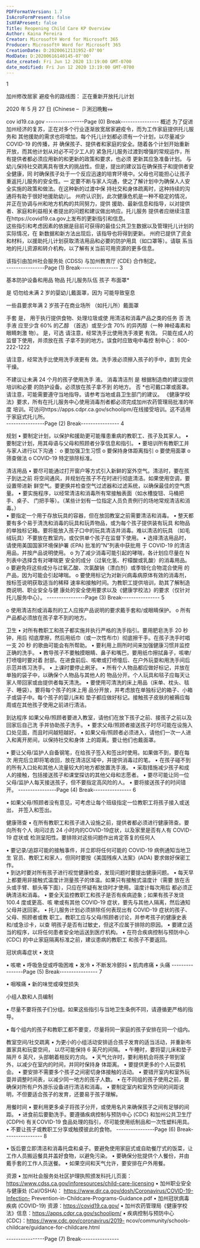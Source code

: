 ```yaml
---
PDFFormatVersion: 1.7
IsAcroFormPresent: false
IsXFAPresent: false
Title: Reopening Child Care KP Overview
Author: Kaina Pereira
Creator: Microsoft® Word for Microsoft 365
Producer: Microsoft® Word for Microsoft 365
CreationDate: D:20200612131952-07'00'
ModDate: D:20200616140145-07'00'
date_created: Fri Jun 12 2020 13:19:00 GMT-0700
date_modified: Fri Jun 12 2020 13:19:00 GMT-0700
---
```

1 
 
 
 
加州修改居家
避疫令的路线图：
正在重新开放托儿计划
 
 
 
 
 
 
 
 
2020 年 5 月 27 日 
(Chinese – 卩浰汩晩敤⤀
 
 
cov
 id19.ca.gov 
----------------Page (0) Break----------------
概述 
为了促进加州经济的复苏，正在对多个行业逐渐放宽居家避疫令，而为工作家庭提供托儿服务和
其他援助的需求也将增加。每个托儿计划都必须有一个计划，以尽量减少 COVID-19 的传播，并
确保孩子、提供者和家庭的安全。随着各个计划开始重新开放，而其他计划从对必不可少工人的
紧急托儿服务过渡到增强的常规运作，所有提供者都必须应用新的和更新的政策和要求，也必须
更新其应急准备计划。 
与幼儿保持社交疏离具有很大的挑战性。但是，提出的建议旨在确保孩子和提供者安全健康，同
时确保孩子处于一个反应迅速的培育环境中。父母也可能担心让孩子重返托儿服务的安全性。一
定要不断与家人沟通，使之了解计划中为确保人人安全实施的政策和做法。在这种新的过渡中保
持社交和身体疏离时，这种持续的沟通将有助于很好地援助幼儿。 
州府认识到，此次健康危机是一种不稳定的情况，并正在协调与州和地方机构的共同努力，提供
援助、最新信息和指导，以对提供者、家庭和利益相关者提出的问题和建议做出响应。托儿服务
提供者应继续注意在https://covid19.ca.gov上发布的更新指引和信息。   
这些指引和考虑因素的依据是目前可获得的最佳公共卫生数据以及管理托儿计划的实际情况，在
新数据和新方法出现后，该指导也将得到更新。 
州府已提供了资金和材料，以援助托儿计划获取清洁用品和必要的防护用具（如口罩等）。请联
系当地的托儿资源和转介机构，以了解有关当前可用资源的更多信息。 
 
 
 
 
 
 
 
 
 
 
 
 
 
 
该指引由加州社会服务处 (CDSS) 与加州教育厅 (CDE) 合作制定。  
----------------Page (1) Break----------------
3 
 
基本防护设备和用品 
物品 托儿服务队伍 孩子 
布面罩*
 
是 
切勿给未满 2 岁的婴幼儿戴面罩，因为
可能导致窒息 
 
一些县要求年满 2 岁孩子在商业场所
（如托儿所）戴面罩 
 
手套 
是， 
用于执行提供食物、处理垃圾或使
用清洁和消毒产品之类的任务 
否 
洗手液 
应至少含 60% 的乙醇
（首选）或至少含 
70% 的异丙醇（一种
神经毒素和眼睛刺激
物）。 
是，可选 
请注意，经常洗手比使用洗手液更
有效。 
只能在成人的监督下使用，并须放在孩
子拿不到的地方。误食时应致电中毒控
制中心： 
800-222-1222 
 
请注意，经常洗手比使用洗手液更有
效。洗手液必须擦入孩子的手中，直到
完全干燥。 
 
不建议让未满 24 个月的孩子使用洗手
液。 
消毒清洁剂 
是 
根据制造商的建议提供培训和必要
的防护设备。必须放在孩子拿不到
的地方。 
否 
*也可戴口罩或面罩。请注意，可能需要遵守当地指导。请参考当地或县卫生部门的建议。 
《健康学校法》要求，所有在托儿服务中心使用消毒剂者都必须完成加州农药管理局批准的年度
培训。可访问https://apps.cdpr.ca.gov/schoolipm/在线接受培训。这不适用于家庭式托儿所。   
----------------Page (2) Break----------------
4 
 
 
规划 
• 要制定计划，以保护和援助更可能罹患重病的教职工、孩子及其家人。 
• 要制定计划，用其母语与父母和照顾者分享信息和指引。 
• 要培训所有教职工并与家人进行以下沟通： 
o 要加强卫生习惯 
o 要保持身体距离指引 
o 要使用面罩 
o 筛查做法 
o COVID-19 特定排除标准。 
 
清洁用品 
• 要尽可能通过打开窗户等方式引入新鲜的室外空气。清洁时，要在孩子到达之前
将空间通风，并规划在孩子不在时进行彻底清洁。如果使用空调，要设置带进新
鲜空气。要更换并检查空气过滤器和过滤系统，以确保最佳的空气质量。 
• 要实施程序，以经常清洁和消毒所有常接触表面（如水槽旋钮、马桶把手、桌子、
门把手等）。（某些计划有一位指定人员负责例行的场地常规清洁和消毒。）  
• 要指定一个用于存放玩具的容器，但在放回教室之前需要清洁和消毒。 
• 整天都要有多个易于清洗和消毒的玩具和玩弄物品，或为每个孩子提供装有玩具
和物品的单独标记箱。要将能放入孩子口中的玩具清洁并消毒。难以清洁的玩具
（如毛绒玩具）不要放在教室内，或仅供单个孩子在监督下使用。 
• 选择清洁用品时，请使用美国国家环境保护署 (EPA) 批准的“N”列表中获批用
于 COVID-19 的清洁用品，并按产品说明使用。 
o 为了减少消毒可能引起的哮喘，各计划应尽量在 N 列表中选择含有对哮喘更
安全的成分（过氧化氢、柠檬酸或乳酸）的消毒用品。 
o 要避免将这些成分与过氧乙酸、次氯酸钠（漂白剂）或季铵化合物混合使用
的产品，因为可能会引起哮喘。 
o 要使用标记为对新兴病毒病原体有效的消毒剂，按标签说明获取适当的稀释
速率和接触时间。为教职工提供培训，助其了解制造商说明、职业安全与健
康处的安全使用要求以及《健康学校法》的要求（仅针对托儿服务中心）。 
----------------Page (3) Break----------------
5 
 
o 使用清洁剂或消毒剂的工人应按产品说明的要求戴手套和/或眼睛保护。 
o 所有产品都必须放在孩子拿不到的地方。 
 
 
卫生 
• 对所有教职工和孩子都实施并执行严格的洗手指引。要用肥皂洗手 20 秒钟，用后
彻底摩擦，然后用纸巾（或一次性布巾）彻底擦干手。在孩子洗手时唱一支 20 秒
的歌曲可能会有所帮助。 
• 要利用上厕所时间来加强健康习惯并监控正确的洗手。 
• 教导孩子不要触摸眼睛、鼻子和嘴巴，要用纸巾擦拭鼻子，咳嗽/打喷嚏时要对着
肘部。在进食前后、咳嗽或打喷嚏后、在户外玩耍和用洗手间后示范并练习洗手。 
• 上课时要停止刷牙。 
• 所有个人物品都应做好标记，并放在单独的袋子中，以确保个人物品与其他人的
物品分开。个人玩具和毯子应每天让家人带回家或由提供者每天清洗。 
• 要使用可清洗的床上用品（床单、枕头、毯子、睡袋）。要将每个孩子的床上用
品分开放，并考虑放在单独标记的箱子、小箱子或袋子中。每个孩子的婴儿床和
垫子都应做好标记。接触孩子皮肤的被褥应每周或在其他孩子使用之前进行清洁。 
 
到达程序 
如果父母/照顾者要进入教室，请他们在放下孩子之前、接孩子之前以及回家后自己洗
手并协助孩子洗手。 
• 要求父母/照顾者接送孩子时尽可能在设施入口处见面，而且时间越短越好。 
• 如果父母/照顾者必须进入，请他们一次一人进入和离开房间，以保持社交和身体
上的距离。要让他们也戴面罩。 
 
 
 
• 要让父母/监护人自备钢笔，在给孩子签入和签出时使用。如果做不到，要在每次
用完后立即将笔收回，放在清洁区域中，并提供消毒过的笔。
• 在孩子碰不到的所有入口处和其他人流量较大的地方都放置洗手液。
• 采取措施减少孩子和成人的接触，包括接送孩子和课堂探访的其他父母和志愿者。
• 要尽可能让同一位父母/监护人每天接送孩子，但不要指定高风险的人。 
• 要将接送孩子的时间错开。 
----------------Page (4) Break----------------
6 
 
• 如果父母/照顾者没有意见，可考虑让每个班级指定一位教职工将孩子接入或送出，
并签入和签出。 
 
健康筛查 
• 在所有教职工和孩子进入设施之前，提供者都必须进行健康筛查。要向所有个人
询问过去 24 小时内的COVID-19症状，以及家里是否有人有 COVID-19 症状或
检测呈阳性。要排除对这些问题作出肯定答复的任何人
  
  
• 要记录/追踪可能的接触事件，并立即将任何可能的 COVID-19 病例通知当地卫生
官员、教职工和家人，但同时要按《美国残疾人法案》(ADA) 要求做好保密工作。  
• 到达时要对所有孩子进行视觉健康检查，发现问题时要提出健康问题。 
• 每天早上都要用非接触式温度计测量孩子的体温。如果只有接触式温度计（需要
放在舌头或手臂、额头等下面），只应在怀疑有发烧时才使用。温度计每次用后
都必须正确清洁和消毒。 
• 要全天监控教职工和孩子是否有疾病迹象；如果有孩子发烧 100.4 度或更高、咳
嗽或有其他 COVID-19 症状，要先与其他人隔离，然后通知父母并送回家。 
• 托儿服务计划必须排除任何表现出有 COVID-19 症状的孩子、父母、照顾者或教
职工。教职工应与父母/照顾者讨论，并参考孩子的健康史表和/或急诊卡，以查
明孩子是否有过敏史，但这不应属于排除的原因。 
• 要建立适当的程序，以将任何患者安全地运送到医疗机构。 
• 在符合疾病控制与预防中心 (CDC) 的中止家庭隔离标准之前，建议患病的教职工
和孩子不要返回。 
 
冠状病毒症状 
• 发烧 
 
 
 
 
 
 
• 咳嗽
• 呼吸急促或呼吸困难
• 发冷
• 不断发冷颤抖
• 肌肉疼痛
• 头痛
----------------Page (5) Break----------------
7 
 
• 咽喉痛 
• 新的味觉或嗅觉损失 
 
小组人数和人员编制 
 
• 尽量不要将孩子们分组。如果这些指引与当地卫生条例不同，请遵循更严格的指导。 
 
• 每个组内的孩子和教职工都不要变，尽量将同一家庭的孩子安排在同一个组内。 
 
 
教室空间/社交疏离 
• 为更小的小组活动安排适合孩子发育的适当活动，并重新布置家具和玩耍空间，
以尽可能保持 6 英尺的间隔。 
• 午睡时，要将婴儿床和垫子隔开 6 英尺，头部朝着相反的方向。 
• 天气允许时，要利用机会将孩子带到室外，以减少在室内的时间，并同时保持身
体距离。 
• 要提供更多的个人玩耍机会。 
• 要安排不需要多个孩子之间密切身体接触的活动。 
• 要错开室内和室外玩耍并调整时间表，以减少同一地方的孩子人数。 
• 在不同组的孩子使用之前，要确保对所有户外游乐设备进行清洁和消毒。 
• 要制定室内和室外空间的间距说明，不但要适合孩子的发育，还要易于孩子理解。 
 
 
用餐时间 
• 要利用更多桌子将孩子分开，或使用名片来确保孩子之间有足够的间距。 
• 进食前后要勤洗手。要遵循疾病控制与预防中心 (CDC) 和加州公共卫生厅 
(CDPH) 有关COVID-19 食品处理的指引，尽可能使用纸制品和一次性塑料用具。 
• 不要让孩子或教职工分享或触摸彼此的食物。 
----------------Page (6) Break----------------
8 
 
• 饭后要立即清洁和消毒托盘和桌子。要避免使用家庭式或自助餐厅式的饭菜，让
工作人员搬运餐具并盖好食物，以避免污染。 
• 要确保分批提供个人餐份，并由戴手套的工作人员送餐。 
• 如果空间和天气允许，要安排在户外用餐。 
 
资源 
• 加州社会服务处社区护理执照颁发科托儿页面：
https://www.cdss.ca.gov/inforesources/child-care-licensing 
• 加州职业安全与健康处 (Cal/OSHA)：
https://www.dir.ca.gov/dosh/Coronavirus/COVID-19-Infection-
Prevention-in-Childcare-Programs-Guidance.pdf 
• 加州冠状病毒疾病 (COVID-19) 资源：https://covid19.ca.gov/ 
• 加州农药管理局《健康学校法》信息：https://apps.cdpr.ca.gov/schoolipm/ 
• 疾病控制与预防中心 (CDC)：https://www.cdc.gov/coronavirus/2019-
ncov/community/schools-childcare/guidance-for-childcare.html 
  
 
 
 
 
 
 
 
 
 
 
----------------Page (7) Break----------------

